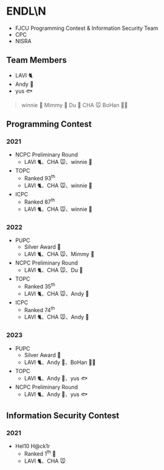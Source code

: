 # ENDL\N
* FJCU Programming Contest & Information Security Team
* CPC
* NISRA

## Team Members

* LAVI :cat2:
* Andy :wolf:
* yus :fish:

> winnie :whale:
> Mimmy :poodle:
> Du :panda_face:
> CHA :mouse:
> BoHan :polar_bear:

## Programming Contest

### 2021
* NCPC Preliminary Round
    * LAVI :cat2:、CHA :mouse:、winnie :whale:
* TOPC
    * Ranked 93<sup>th</sup>
    * LAVI :cat2:、CHA :mouse:、winnie :whale:
* ICPC
    * Ranked 87<sup>th</sup>
    * LAVI :cat2:、CHA :mouse:、winnie :whale:

### 2022
* PUPC
    * Silver Award :2nd_place_medal:
    * LAVI :cat2:、CHA :mouse:、Mimmy :poodle:
* NCPC Preliminary Round
    * LAVI :cat2:、CHA :mouse:、Du :panda_face:
* TOPC
    * Ranked 35<sup>th</sup>
    * LAVI :cat2:、CHA :mouse:、Andy :wolf:
* ICPC
    * Ranked 74<sup>th</sup>
    * LAVI :cat2:、CHA :mouse:、Andy :wolf: 

### 2023
* PUPC
    * Silver Award :2nd_place_medal:
    * LAVI :cat2:、Andy :wolf:、BoHan :polar_bear:
* TOPC
    * LAVI :cat2:、Andy :wolf:、yus :fish:
* NCPC Preliminary Round
    * LAVI :cat2:、Andy :wolf:、yus :fish:

## Information Security Contest

### 2021
* Hel10 H@ck1r 
    * Ranked 1<sup>th</sup> :1st_place_medal:
    * LAVI :cat2:、CHA :mouse: